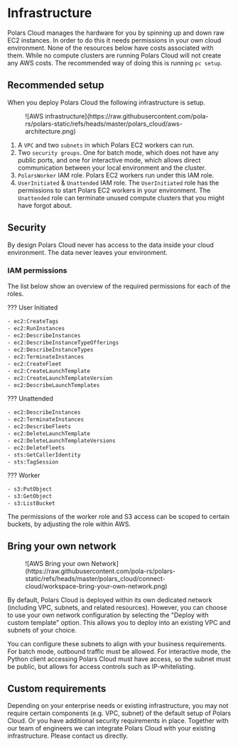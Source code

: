 # Infrastructure

Polars Cloud manages the hardware for you by spinning up and down raw EC2 instances. In order to do
this it needs permissions in your own cloud environment. None of the resources below have costs
associated with them. While no compute clusters are running Polars Cloud will not create any AWS
costs. The recommended way of doing this is running `pc setup`.

## Recommended setup

When you deploy Polars Cloud the following infrastructure is setup.

<figure markdown="span">
![AWS infrastructure](https://raw.githubusercontent.com/pola-rs/polars-static/refs/heads/master/polars_cloud/aws-architecture.png)
</figure>

1. A `VPC` and two `subnets` in which Polars EC2 workers can run.
1. Two `security groups`. One for batch mode, which does not have any public ports, and one for
   interactive mode, which allows direct communication between your local environment and the
   cluster.
1. `PolarsWorker` IAM role. Polars EC2 workers run under this IAM role.
1. `UserInitiated` & `Unattended` IAM role. The `UserInitiated` role has the permissions to start
   Polars EC2 workers in your environment. The `Unattended` role can terminate unused compute
   clusters that you might have forgot about.

## Security

By design Polars Cloud never has access to the data inside your cloud environment. The data never
leaves your environment.

### IAM permissions

The list below show an overview of the required permissions for each of the roles.

??? User Initiated

    - ec2:CreateTags
    - ec2:RunInstances
    - ec2:DescribeInstances
    - ec2:DescribeInstanceTypeOfferings
    - ec2:DescribeInstanceTypes
    - ec2:TerminateInstances
    - ec2:CreateFleet
    - ec2:CreateLaunchTemplate
    - ec2:CreateLaunchTemplateVersion
    - ec2:DescribeLaunchTemplates

??? Unattended

    - ec2:DescribeInstances
    - ec2:TerminateInstances
    - ec2:DescribeFleets
    - ec2:DeleteLaunchTemplate
    - ec2:DeleteLaunchTemplateVersions
    - ec2:DeleteFleets
    - sts:GetCallerIdentity
    - sts:TagSession

??? Worker

    - s3:PutObject 
    - s3:GetObject
    - s3:ListBucket

The permissions of the worker role and S3 access can be scoped to certain buckets, by adjusting the
role within AWS.

## Bring your own network

<figure markdown="span">
![AWS Bring your own Network](https://raw.githubusercontent.com/pola-rs/polars-static/refs/heads/master/polars_cloud/connect-cloud/workspace-bring-your-own-network.png)
</figure>

By default, Polars Cloud is deployed within its own dedicated network (including VPC, subnets, and
related resources). However, you can choose to use your own network configuration by selecting the
"Deploy with custom template" option. This allows you to deploy into an existing VPC and subnets of
your choice.

You can configure these subnets to align with your business requirements. For batch mode, outbound
traffic must be allowed. For interactive mode, the Python client accessing Polars Cloud must have
access, so the subnet must be public, but allows for access controls such as IP-whitelisting.

## Custom requirements

Depending on your enterprise needs or existing infrastructure, you may not require certain
components (e.g. VPC, subnet) of the default setup of Polars Cloud. Or you have additional security
requirements in place. Together with our team of engineers we can integrate Polars Cloud with your
existing infrastructure. Please contact us directly.
